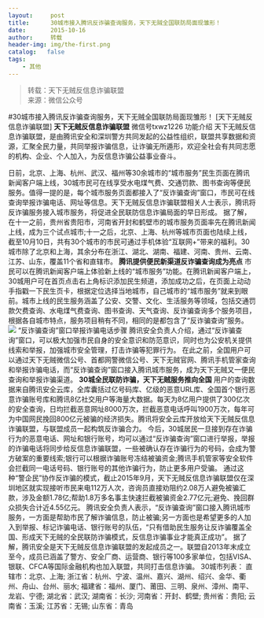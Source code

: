 ```yaml
---
layout:     post
title:      30城市接入腾讯反诈骗查询服务，天下无贼全国联防局面现雏形！
date:       2015-10-16
author:     转载
header-img: img/the-first.png
catalog:   false
tags:
    - 其他
---
```


<blockquote><p>转载：天下无贼反信息诈骗联盟<br>
来源：微信公众号</p></blockquote>

#30城市接入腾讯反诈骗查询服务，天下无贼全国联防局面现雏形！
[天下无贼反信息诈骗联盟]
**天下无贼反信息诈骗联盟**
微信号txwz1226
功能介绍
天下无贼反信息诈骗联盟，是由腾讯安全和深圳警方共同发起的公益性组织，联盟共享数据和资源，汇聚全民力量，共同举报诈骗信息，让诈骗无所遁形，欢迎全社会有共同志愿的机构、企业、个人加入，为反信息诈骗公益事业奋斗。

日前，北京、上海、杭州、武汉、福州等30余城市的“城市服务”民生页面在腾讯新闻客户端上线，30城市民可在线享受水电煤气费、交通罚款、图书查询等便民服务。值得一提的是，每个城市服务页面都接入了“反诈骗查询”窗口，市民可在线查询举报诈骗电话、网址等信息。天下无贼反信息诈骗联盟相关人士表示，腾讯将反诈骗服务接入城市服务，将促进全民联防信息诈骗局面的早日形成。
据了解，在十一之前，贵州省贵阳市，河南省开封和鹤壁市的城市服务页面率先在腾讯新闻上线，成为三个试点城市;十一之后，北京、上海、杭州等城市页面也陆续上线，截至10月10日，共有30个城市的市民可通过手机体验“互联网+”带来的福利。30城市除了北京和上海，其余分布在浙江、湖北、湖南、福建、河南、贵州、云南、江苏、山东，覆盖11个省和直辖市。
**腾讯提供便民新渠道反诈骗查询成为亮点**
市民可以在腾讯新闻客户端上体验新上线的“城市服务”功能。在腾讯新闻客户端上，30城用户可在首页点击右上角标识添加民生频道，添加成功之后，在页面上动动手指戳一下民生页卡，根据定位选择当地城市，自己城市的“城市服务”就来到眼前。城市上线的民生服务涵盖了公安、交警、文化、生活服务等领域，包括交通罚款欠费查询、水电煤气费查询、图书查询、天气查询、反诈骗查询多个服务项目，根据各自城市特点，服务项目稍有不同，相同的是都包含了“反诈骗查询”服务。
![]({{site.baseurl}}/postimg/3Frx8wcpibStVNHt94Ed7MDjemphQfMzsGN5WJXPCNJWOqjW5Au0Q3X3AEgPyHHVDc5wiaSfqokELiaC1cnhBefiag.jpeg)
“反诈骗查询”窗口举报诈骗电话步骤
腾讯安全负责人介绍，通过“反诈骗查询”窗口，可以极大加强市民自身的安全意识和防范意识，同时也为公安机关提供线索和举报，加强城市安全管理，打击诈骗等犯罪行为。
在此之前，全国用户可以通过天下无贼微信公号、首都网警微信公号、天下无贼官网、腾讯手机管家查询和举报诈骗电话，而“反诈骗查询”窗口接入腾讯城市服务，成为天下无贼又一便民查询和举报诈骗渠道。
**30城全民联防诈骗，天下无贼服务推向全国**
用户的查询数据来自腾讯安全云库，全库囊括过亿号码库、亿级的恶意URL库、全国首个银行恶意诈骗账号库和腾讯8亿社交用户等海量大数据。每天为8亿用户提供了300亿次的安全查询，日均拦截恶意网址8000万次，拦截恶意电话呼叫1900万次，每年可为中国网民挽回800亿元被骗的经济损失。腾讯将安全云库开放给天下无贼反信息诈骗联盟，与联盟成员一起构筑反诈骗合力。
今后，30城居民一旦接到存在诈骗行为的恶意电话、网址和银行账号，均可以通过“反诈骗查询”窗口进行举报，举报的诈骗电话将同步给反信息诈骗联盟，一些被确认存在诈骗行为的号码，会成为警方破案的重要线索;银行可以根据诈骗账号冻结被骗资金;腾讯手机管家等安全软件会拦截同一电话号码、银行账号的其他诈骗行为，防止更多用户受骗。
通过这种“警企民”协作反诈骗的模式，截止2015年9月，天下无贼反信息诈骗联盟仅在深圳地区就实现接听市民来电112万人次，咨询员直接劝阻约2.08万人避免被骗汇款，涉及金额1.78亿;帮助1.8万多名事主快速拦截被骗资金2.77亿元;避免、挽回群众损失合计近4.55亿元。
腾讯安全负责人表示，“反诈骗查询”窗口接入腾讯城市服务，一方面是帮助市民了解诈骗信息，防止被骗;另一方面也是希望更多的人加入到举报、标记诈骗电话、银行账号的队伍，“只有借助民生服务让反诈骗覆盖全国、形成天下无贼的全民联防诈骗模式，反信息诈骗事业才能真正成功”。
据了解，腾讯安全是天下无贼反信息诈骗联盟的发起成员之一。联盟自2013年末成立至今，成员已涵盖了警方、安全厂商、运营商、银行等100多家单位，包括VISA、银联、CFCA等国际金融机构也加入联盟，共同打击信息诈骗。
30城市列表：
直辖市：北京、上海;
浙江省：杭州、宁波、温州、嘉兴、湖州、绍兴、金华、衢州、舟山、台州、丽水;
福建省：福州、厦门、莆田、三明、泉州、漳州、南平、龙岩、宁德;
湖北省：武汉;
湖南省：长沙;
河南省：开封、鹤壁;
贵州省：贵阳;
云南省：玉溪;
江苏省：无锡;
山东省：青岛
